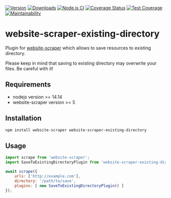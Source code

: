 [![Version](https://img.shields.io/npm/v/website-scraper-existing-directory.svg?style=flat)](https://www.npmjs.org/package/website-scraper-existing-directory)
[![Downloads](https://img.shields.io/npm/dm/website-scraper-existing-directory.svg?style=flat)](https://www.npmjs.org/package/website-scraper-existing-directory)
[![Node.js CI](https://github.com/website-scraper/website-scraper-existing-directory/actions/workflows/node.js.yml/badge.svg)](https://github.com/website-scraper/website-scraper-existing-directory)
[![Coverage Status](https://coveralls.io/repos/github/website-scraper/website-scraper-existing-directory/badge.svg?branch=master)](https://coveralls.io/github/website-scraper/website-scraper-existing-directory?branch=master)
[![Test Coverage](https://api.codeclimate.com/v1/badges/b1425979c8abd4c3bd2a/test_coverage)](https://codeclimate.com/github/website-scraper/website-scraper-existing-directory/test_coverage)
[![Maintainability](https://api.codeclimate.com/v1/badges/b1425979c8abd4c3bd2a/maintainability)](https://codeclimate.com/github/website-scraper/website-scraper-existing-directory/maintainability)
# website-scraper-existing-directory
Plugin for [website-scraper](https://github.com/website-scraper/node-website-scraper) which allows to save resources to existing directory.

Please keep in mind that saving to existing directory may overwrite your files. Be careful with it!

## Requirements
* nodejs version >= 14.14
* website-scraper version >= 5

## Installation
```sh
npm install website-scraper website-scraper-existing-directory
```

## Usage
```javascript
import scrape from 'website-scraper';
import SaveToExistingDirectoryPlugin from 'website-scraper-existing-directory';

await scrape({
    urls: ['http://example.com'],
    directory: '/path/to/save',
    plugins: [ new SaveToExistingDirectoryPlugin() ]
});
```
